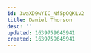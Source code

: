 ```yaml
---
id: 3vaXD9wYIC_Nf5pOQKLv2
title: Daniel Thorson
desc: ''
updated: 1639759645941
created: 1639759645941
---
```


